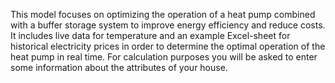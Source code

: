 This model focuses on optimizing the operation of a heat pump combined with a buffer storage system to improve energy efficiency and reduce costs. It includes live data for temperature and an example Excel-sheet for historical electricity prices in order to determine the optimal operation of the heat pump in real time. For calculation purposes you will be asked to enter some information about the attributes of your house. 
 
